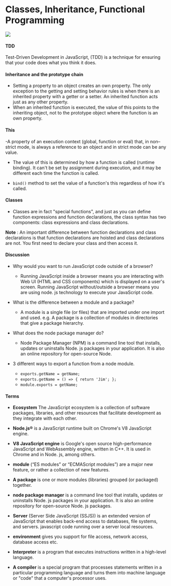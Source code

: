 # Classes, Inheritance, Functional Programming

![](https://thepracticaldev.s3.amazonaws.com/i/nty82qv6m2sdjdwla7ue.png)

#### TDD

Test-Driven Development in JavaScript, (TDD) is a technique for ensuring that your code does what you think it does.

#### Inheritance and the prototype chain

- Setting a property to an object creates an own property. The only exception to the getting and setting behavior rules is when there is an inherited property with a getter or a setter.
An inherited function acts just as any other property.
- When an inherited function is executed, the value of this points to the inheriting object, not to the prototype object where the function is an own property.

#### This

-A property of an execution context (global, function or eval) that, in non–strict mode, is always a reference to an object and in strict mode can be any value.

- The value of this is determined by how a function is called (runtime binding). It can't be set by assignment during execution, and it may be different each time the function is called. 

-  `bind()` method to set the value of a function's this regardless of how it's called.

#### Classes

- Classes are in fact "special functions", and just as you can define function expressions and function declarations, the class syntax has two components: class expressions and class declarations.

**Note** : An important difference between function declarations and class declarations is that function declarations are hoisted and class declarations are not. You first need to declare your class and then access it.

#### Discussion

- Why would you want to run JavaScript code outside of a browser?
    - Running JavaScript inside a browser means you are interacting with Web UI (HTML and CSS components) which is displayed on a user's screen. Running JavaScript without/outside a browser means you are using node. js technology to execute your JavaScript code.

- What is the difference between a module and a package?
    - A module is a single file (or files) that are imported under one import and used. e.g. A package is a collection of modules in directories that give a package hierarchy.

- What does the node package manager do?
    - Node Package Manager (NPM) is a command line tool that installs, updates or uninstalls Node. js packages in your application. It is also an online repository for open-source Node.

- 3 different ways to export a function from a node module.
    - `exports.getName = getName;`
    - `exports.getName = () => { return 'Jim'; };`
    - `module.exports = getName;`

#### Terms

- **Ecosystem** The JavaScript ecosystem is a collection of software packages, libraries, and other resources that facilitate development as they integrate with each other.

- **Node.js®** is a JavaScript runtime built on Chrome's V8 JavaScript engine.

- **V8 JavaScript engine** is Google's open source high-performance JavaScript and WebAssembly engine, written in C++. It is used in Chrome and in Node. js, among others.

- **module** (“ES modules” or “ECMAScript modules”) are a major new feature, or rather a collection of new features.

- **A package** is one or more modules (libraries) grouped (or packaged) together.

- **node package manager** is a command line tool that installs, updates or uninstalls Node. js packages in your application. It is also an online repository for open-source Node. js packages.

- **Server** (Server Side JavaScript (SSJS)) is an extended version of JavaScript that enables back-end access to databases, file systems, and servers. javascript code running over a server local resources.

- **environment** gives you support for file access, network access, database access etc.

- **Interpreter** is a program that executes instructions written in a high-level language.

- **A compiler** is a special program that processes statements written in a particular programming language and turns them into machine language or "code" that a computer's processor uses. 
